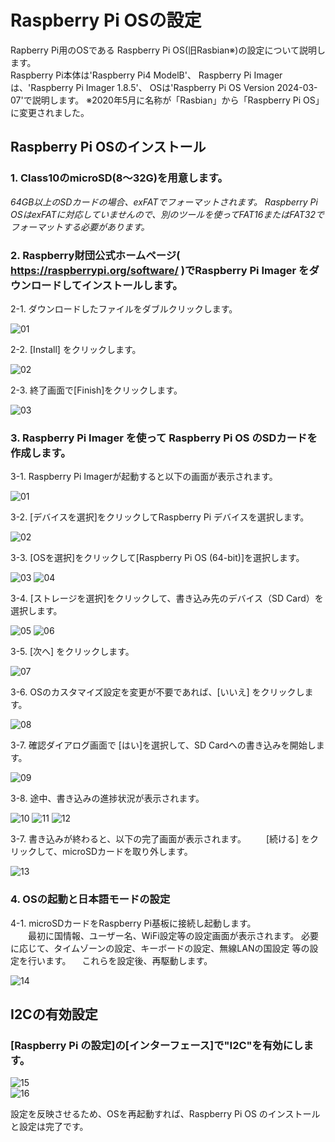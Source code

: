 # Raspberry Pi OSの設定

Rapberry Pi用のOSである Raspberry Pi OS(旧Rasbian※)の設定について説明します。  
Raspberry Pi本体は'Raspberry Pi4 ModelB'、
Raspberry Pi Imagerは、'Raspberry Pi Imager 1.8.5'、
OSは'Raspberry Pi OS Version 2024-03-07'で説明します。
※2020年5月に名称が「Rasbian」から「Raspberry Pi OS」に変更されました。

## Raspberry Pi OSのインストール  
<a name="osInstallation"></a>

###	1. Class10のmicroSD(8～32G)を用意します。

*64GB以上のSDカードの場合、exFATでフォーマットされます。
Raspberry Pi OSはexFATに対応していませんので、別のツールを使ってFAT16またはFAT32でフォーマットする必要があります。*

### 2. Raspberry財団公式ホームページ( https://raspberrypi.org/software/ )でRaspberry Pi Imager をダウンロードしてインストールします。

2-1. ダウンロードしたファイルをダブルクリックします。

![01](./img/imager-00.png)  

2-2. [Install] をクリックします。

![02](./img/imager-01.png)  

2-3. 終了画面で[Finish]をクリックします。

![03](./img/imager-02.png)  

### 3. Raspberry Pi Imager を使って Raspberry Pi OS のSDカードを作成します。

3-1. Raspberry Pi Imagerが起動すると以下の画面が表示されます。

  ![01](./img/osInstall-01.png)  

3-2. [デバイスを選択]をクリックしてRaspberry Pi デバイスを選択します。

  ![02](./img/osInstall-02.png) 

3-3. [OSを選択]をクリックして[Raspberry Pi OS (64-bit)]を選択します。

  ![03](./img/osInstall-03.png) 
  ![04](./img/osInstall-04.png) 

3-4. [ストレージを選択]をクリックして、書き込み先のデバイス（SD Card）を選択します。
 
  ![05](./img/osInstall-05.png) 
  ![06](./img/osInstall-06.png) 

3-5. [次へ] をクリックします。

  ![07](./img/osInstall-07.png) 

3-6. OSのカスタマイズ設定を変更が不要であれば、[いいえ] をクリックします。

  ![08](./img/osInstall-08.png) 

3-7. 確認ダイアログ画面で [はい]を選択して、SD Cardへの書き込みを開始します。

  ![09](./img/osInstall-09.png) 

3-8. 途中、書き込みの進捗状況が表示されます。

  ![10](./img/osInstall-10.png) 
  ![11](./img/osInstall-11.png) 
  ![12](./img/osInstall-12.png) 

3-7. 書き込みが終わると、以下の完了画面が表示されます。
　　[続ける] をクリックして、microSDカードを取り外します。

  ![13](./img/osInstall-13.png) 

### 4. OSの起動と日本語モードの設定

4-1. microSDカードをRaspberry Pi基板に接続し起動します。  
　　最初に国情報、ユーザー名、WiFi設定等の設定画面が表示されます。
  必要に応じて、タイムゾーンの設定、キーボードの設定、無線LANの国設定 等の設定を行います。
　これらを設定後、再駆動します。

  ![14](./img/osInstall-14.png) 


## I2Cの有効設定  

### [Raspberry Pi の設定]の[インターフェース]で"I2C"を有効にします。

   ![15](./img/piConfig-01.png)  
   ![16](./img/i2cSetting-01.png)  

設定を反映させるため、OSを再起動すれば、Raspberry Pi OS のインストールと設定は完了です。
